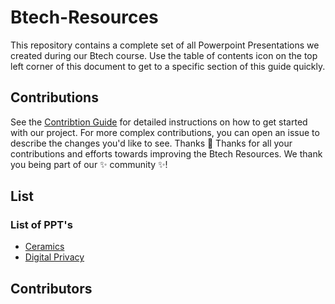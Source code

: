 # Btech-Resources

This repository contains a complete set of all Powerpoint Presentations we created during our Btech course.
Use the table of contents icon on the top left corner of this document to get to a specific section of this guide quickly.

## Contributions

See the [Contribtion Guide](https://github.com/CIRUS-LAB/Btech-Resources/blob/main/CONTRIBUTING.md) for detailed instructions on how to get started with our project. 
For more complex contributions, you can open an issue to describe the changes you'd like to see.
Thanks 💜
Thanks for all your contributions and efforts towards improving the Btech Resources. We thank you being part of our ✨ community ✨!
## List

### List of PPT's

- [Ceramics](https://github.com/CIRUS-LAB/Btech-Resources/blob/main/ppt/Ceramics/Ceramics.md#section)
- [Digital Privacy](https://github.com/CIRUS-LAB/Btech-Resources/blob/main/ppt/Digital%20Privacy/Digital%20Privacy.md)


## Contributors




